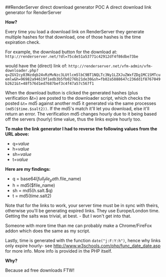 ##RenderServer direct download generator POC
A direct download link generator for RenderServer

**How?**

Every time you load a download link on RenderServer they generate multiple hashes for that download, one of those hashes is the time expiration check.

For example, the download button for the download at: 
```http://renderserver.net/?dl=75cde51a53771c42912df4f86dbe73be ```

would have the (direct) link of: ```http://renderserver.net/vfm-admin/vfm-downloader.php?q=ZGV2cy83Nzdqb24vRzMvNzc3LUtlcm5lbC9BT1NQLTc3Ny1LZXJuZWxfZDg1MC1SMTcuemlw&h=96982a94619f1edb3b5fb0276b21de30&sh=fb02a5888647c236dd1f8767049b2621&t=48f576d1ed7687bef3c4f47a57c567f1```

When the download button is clicked the generated hashes (plus verification &t=) are posted to the downloader script, which checks the posted ```&t=``` md5 against another md5 it generated via the same processes ```(md5($time.$salt2))```. If the md5's match it'll let you download, else it'll return an error. The verification md5 changes hourly due to it being based off the servers (hourly) time value, thus the links expire hourly too.


**To make the link generator I had to reverse the following values from the URL above:**

* q=*value*
* h=*value*
* sh=*value*
* t=*value*


**Here are my findings:**

* q = base64($full_file_path.$file_name)
* h = md5($file_name)
* sh = md5($h.$salt.$q)
* t = md5($time.$salt2)

Note that for the links to work, your server time must be in sync with theirs, otherwise you'll be generating expired links. They use Europe/London time.
Getting the salts was trivial, at best. - But I won't get into that. 

Someone with more time than me can probably make a Chrome/FireFox addon which does the same as my script.

Lastly, time is generated with the function ```date("j:F:Y:h")```, hence why links only expire hourly- see http://www.w3schools.com/php/func_date_date.asp for more info.
More info is provided in the PHP itself.

**Why?**

Because ad free downloads FTW!
